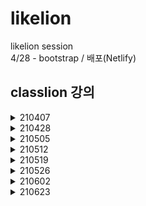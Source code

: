 # likelion

likelion session  
4/28 - bootstrap / 배포(Netlify)

classlion 강의 
------------ 
<details>
    <summary>210407</summary>

  + index
</details>
  
<details>
    <summary>210428</summary>
    
  + HTML
     + html 123 
     + form.html  
</details>

<details>
    <summary>210505</summary>

  + CSS
      + selector 12345 
      + pseudo 
      + per & box 123
</details>

<details>
    <summary>210512</summary>

  + CSS
     + property
     + position 123
     + flex 123 
     + inherit 12 (+ test.css) 
     + btn  
  + python
     + 4-1.py  
</details>
<details>
    <summary>210519</summary>

  + python
      + 5-1234.py
</details>
<details>
    <summary>210526</summary>

  + mtv  
</details>
<details>
    <summary>210602</summary>

  + django&DB
  + CRUD  
</details>
<details>
    <summary>210623</summary>

  + static&media
  + user
</details>
